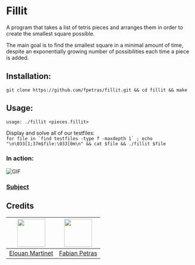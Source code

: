 # Fillit

A program that takes a list of tetris pieces and arranges them in order to create the smallest square possible.

The main goal is to find the smallest square in a minimal amount of time, despite an exponentially growing number of possibilities each time a piece is added.

## Installation:

`git clone https://github.com/fpetras/fillit.git && cd fillit && make`

## Usage:

`usage: ./fillit <pieces.fillit>`

Display and solve all of our testfiles:\
``for file in `find testfiles -type f -maxdepth 1` ; echo "\n\033[1;37m$file:\033[0m\n" && cat $file && ./fillit $file``

### In action:

![GIF](http://g.recordit.co/6gMVuH5vJa.gif)

### [Subject](https://github.com/fpetras/42-subjects/blob/master/fillit.en.pdf "fillit.en.pdf")

## Credits

|<img src="https://avatars2.githubusercontent.com/u/11819703" width="75px;"/>|<img src="https://avatars0.githubusercontent.com/u/34797639" width="75px;"/>|
| --------- | --------- |
| [Elouan Martinet](https://github.com/exagone313) | [Fabian Petras](https://github.com/fpetras) |
